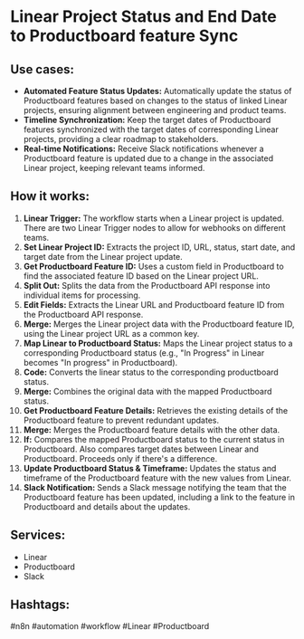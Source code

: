 # Linear Project Status and End Date to Productboard feature Sync

## Use cases:

- **Automated Feature Status Updates:** Automatically update the status of Productboard features based on changes to the status of linked Linear projects, ensuring alignment between engineering and product teams.
- **Timeline Synchronization:** Keep the target dates of Productboard features synchronized with the target dates of corresponding Linear projects, providing a clear roadmap to stakeholders.
- **Real-time Notifications:** Receive Slack notifications whenever a Productboard feature is updated due to a change in the associated Linear project, keeping relevant teams informed.

## How it works:

1.  **Linear Trigger:** The workflow starts when a Linear project is updated. There are two Linear Trigger nodes to allow for webhooks on different teams.
2.  **Set Linear Project ID:** Extracts the project ID, URL, status, start date, and target date from the Linear project update.
3.  **Get Productboard Feature ID:** Uses a custom field in Productboard to find the associated feature ID based on the Linear project URL.
4.  **Split Out:** Splits the data from the Productboard API response into individual items for processing.
5.  **Edit Fields:** Extracts the Linear URL and Productboard feature ID from the Productboard API response.
6.  **Merge:** Merges the Linear project data with the Productboard feature ID, using the Linear project URL as a common key.
7.  **Map Linear to Productboard Status:** Maps the Linear project status to a corresponding Productboard status (e.g., "In Progress" in Linear becomes "In progress" in Productboard).
8.  **Code:** Converts the linear status to the corresponding productboard status.
9.  **Merge:** Combines the original data with the mapped Productboard status.
10. **Get Productboard Feature Details:** Retrieves the existing details of the Productboard feature to prevent redundant updates.
11. **Merge:** Merges the Productboard feature details with the other data.
12. **If:** Compares the mapped Productboard status to the current status in Productboard. Also compares target dates between Linear and Productboard. Proceeds only if there's a difference.
13. **Update Productboard Status & Timeframe:** Updates the status and timeframe of the Productboard feature with the new values from Linear.
14. **Slack Notification:** Sends a Slack message notifying the team that the Productboard feature has been updated, including a link to the feature in Productboard and details about the updates.

## Services:

-   Linear
-   Productboard
-   Slack

## Hashtags:

#n8n #automation #workflow #Linear #Productboard
